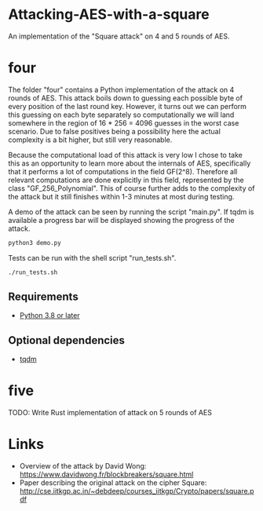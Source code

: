 # Attacking-AES-with-a-square
An implementation of the "Square attack" on 4 and 5 rounds of AES.

# four
The folder "four" contains a Python implementation of the attack on 4 rounds of AES. This attack boils down to guessing each possible byte of every position of the last round key. However, it turns out we can perform this guessing on each byte separately so computationally we will land somewhere in the region of 16 * 256 = 4096 guesses in the worst case scenario. Due to false positives being a possibility here the actual complexity is a bit higher, but still very reasonable. 

Because the computational load of this attack is very low I chose to take this as an opportunity to learn more about the internals of AES, specifically that it performs a lot of computations in the field GF(2^8). Therefore all relevant computations are done explicitly in this field, represented by the class "GF_256_Polynomial". This of course further adds to the complexity of the attack but it still finishes within 1-3 minutes at most during testing. 

A demo of the attack can be seen by running the script "main.py". If tqdm is available a progress bar will be displayed showing the progress of the attack. 

```bash
python3 demo.py
```

Tests can be run with the shell script "run_tests.sh".

```bash
./run_tests.sh
```

## Requirements
- [Python 3.8 or later](https://www.python.org/downloads/)

## Optional dependencies
- [tqdm](https://github.com/tqdm/tqdm#installation)

# five
TODO: Write Rust implementation of attack on 5 rounds of AES

# Links
- Overview of the attack by David Wong: https://www.davidwong.fr/blockbreakers/square.html
- Paper describing the original attack on the cipher Square: http://cse.iitkgp.ac.in/~debdeep/courses_iitkgp/Crypto/papers/square.pdf
